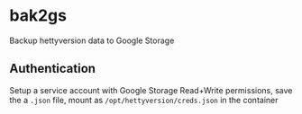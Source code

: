 # bak2gs

Backup hettyversion data to Google Storage

## Authentication

Setup a service account with Google Storage Read+Write permissions, save the a `.json` file, mount as `/opt/hettyversion/creds.json` in the container